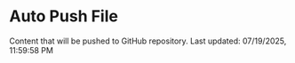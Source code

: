 # Auto Push File

Content that will be pushed to GitHub repository.
Last updated: 07/19/2025, 11:59:58 PM